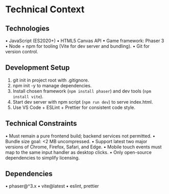 # Technical Context

## Technologies
• JavaScript (ES2020+)
• HTML5 Canvas API
• Game framework: Phaser 3
• Node + npm for tooling (Vite for dev server and bundling).
• Git for version control.

## Development Setup
1. git init in project root with .gitignore.
2. npm init -y to manage dependencies.
3. Install chosen framework (`npm install phaser`) and dev tools (`npm install vite`).
4. Start dev server with npm script (`npm run dev`) to serve index.html.
5. Use VS Code + ESLint + Prettier for consistent code style.

## Technical Constraints
• Must remain a pure frontend build; backend services not permitted.
• Bundle size goal: <2 MB uncompressed.
• Support latest two major versions of Chrome, Firefox, Safari, and Edge.
• Mobile touch events must map to the same input handler as desktop clicks.
• Only open-source dependencies to simplify licensing.

## Dependencies
• phaser@^3.x
• vite@latest
• eslint, prettier 